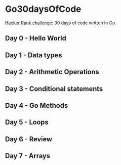 # Go30daysOfCode

[Hacker Rank challenge](https://www.hackerrank.com/domains/tutorials/30-days-of-code): 30 days of code  written in Go.


## Day 0 - Hello World

## Day 1 - Data types

## Day 2 - Arithmetic Operations

## Day 3 - Conditional statements

## Day 4 - Go Methods

## Day 5 - Loops

## Day 6 - Review

## Day 7 - Arrays
